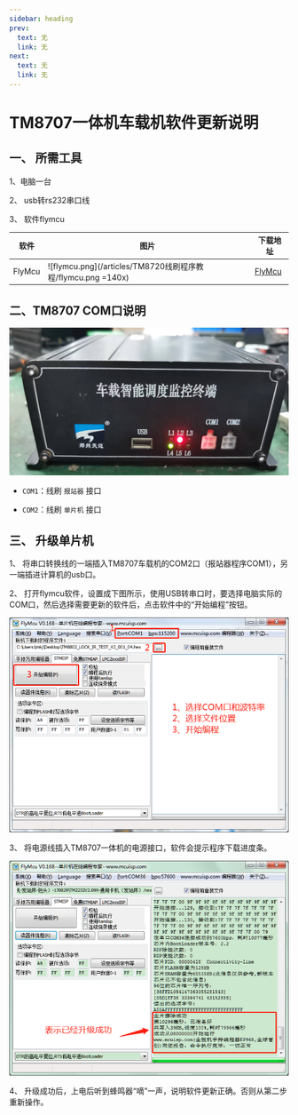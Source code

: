 ```yaml
---
sidebar: heading
prev:
  text: 无
  link: 无
next:
  text: 无
  link: 无
---
```


# **TM8707一体机车载机软件更新说明**

## 一、 **所需工具**

1、电脑一台

2、 usb转rs232串口线

3、 软件flymcu

| 软件 | 图片 | 下载地址 |
| --- | --- | --- |
| FlyMcu | ![flymcu.png](/articles/TM8720线刷程序教程/flymcu.png =140x)| [FlyMcu](/blog/articles/TM8707线刷单片机和报站器/FlyMcu.exe) |


## 二、TM8707 COM口说明

![8707主机.png](/articles/TM8707线刷单片机和报站器/8707主机.png )

* `COM1`：线刷 `报站器` 接口

* `COM2`：线刷 `单片机` 接口

## 三、 **升级单片机**

1、 将串口转换线的一端插入TM8707车载机的COM2口（报站器程序COM1），另一端插进计算机的usb口。

2、 打开flymcu软件，设置成下图所示，使用USB转串口时，要选择电脑实际的COM口，然后选择需要更新的软件后，点击软件中的“开始编程”按钮。

![flymcu软件.png](/articles/TM8707线刷单片机和报站器/flymcu软件.png )

3、 将电源线插入TM8707一体机的电源接口，软件会提示程序下载进度条。

![下载成功界面.png](/articles/TM8707线刷单片机和报站器/下载成功界面.png )

4、 升级成功后，上电后听到蜂鸣器“嘀”一声，说明软件更新正确。否则从第二步重新操作。